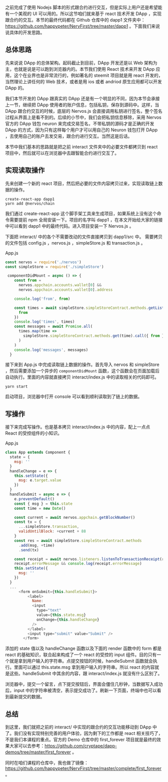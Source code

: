 之前完成了使用 Nodejs 脚本的形式跟合约进行交互，但是实际上用户还是希望能有一个美观的 UI 可以用的。所以这节咱们就来基于 react 技术开发 DApp ，实现跟合约的交互。本节的最终代码都在 Github 仓库中的 dapp1 文件夹中：https://github.com/happypeter/NervFirst/tree/master/dapp1 。下面我们来说说具体的开发思路。


## 总体思路

先来说说 DApp 的总体架构。起码截止到目前，DApp 开发还是以 Web 架构为主，也就是说是可以跑到浏览器内的。本节我们使用 React 技术来开发 DApp 应用，这个在业界也是非常流行的，例如著名的 steemit 项目就是用 react 开发的，当然理论上讲任何的 Web 技术，或者是用 ios 或者 andriod 原生应用都可以开发 DApp 的。

我们本节开发的 DApp 跟真实的 DApp 还是有一个明显的不同，因为本节会承接上一节，继续把 DApp 使用者的账户信息，包括私钥，保存到源码中。这样，当 DApp 跟合约交互的时候，底层的 Nervos.js 会直接调用私钥进行签名，整个签名过程从界面上是看不到的。后续的小节中，我们会把私钥信息移除，采用 Nervos 官方的 DApp 钱包 neuron 来完成交易签名，不带私钥的源码才是正确的开发 DApp 的方式，因为只有这样每个用户才可以用自己的 Neuron 钱包打开 DApp ，去使用自己的账户去发交易，跟合约进行交互。当然这是后话。

本节中我们基本的思路就是把之前 interact 文件夹中的必要文件都拷贝到 react 项目中，然后就可以在浏览器中去跟智能合约进行交互了。

## 实现读取操作

先来创建一个新的 react 项目，然后把必要的文件内容拷贝过来，实现读取链上数据的操作。

```
create-react-app dapp1
yarn add @nervos/chain
```


我们通过 create-react-app 这个脚手架工具来生成项目，如果系统上没有这个命令需要提前 npm 全局安装一下。项目的名字叫 dapp1 ，在本文开始给大家的链接中可以看到 dapp1 中的最终代码。进入项目安装一下 Nervos.js 。


下面把 interact/ 中的各个不需要改动的文件直接拷贝到 dapp1/src 中。 需要拷贝的文件包括 config.js ，nervos.js ，simpleStore.js 和 transaction.js 。


App.js


```js
const nervos = require('./nervos')
const simpleStore = require('./simpleStore')

 componentDidMount = async () => {
    const from =
      nervos.appchain.accounts.wallet[0] &&
      nervos.appchain.accounts.wallet[0].address

    console.log('from', from)

    const times = await simpleStore.simpleStoreContract.methods.getList().call({
      from
    })
    console.log('times', times)
    const messages = await Promise.all(
      times.map(time =>
        simpleStore.simpleStoreContract.methods.get(time).call({ from })
      )
    )
    console.log('messages', messages)
  }
```

接下来到 App.js 中完成读取链上数据的操作。首先导入 nervos 和 simpleStore ，然后需要添加一个异步的 `componentDidMount` 函数，这个函数会在页面加载后自动执行。里面的内容就直接拷贝 interact/index.js 中的读取相关的代码即可。

```
yarn start
```

启动项目，浏览器中打开 console 可以看到顺利读取到了链上的数据。

## 写操作

接下来完成写操作。也是基本拷贝 interact/index.js 中的内容，配上一点点 React 的受控组件的小知识。


App.js

```js
class App extends Component {
  state = {
    msg: ''
  }
  handleChange = e => {
    this.setState({
      msg: e.target.value
    })
  }
  handleSubmit = async e => {
    e.preventDefault()
    const { msg } = this.state
    const time = new Date()

    const current = await nervos.appchain.getBlockNumber()
    const tx = {
      ...simpleStore.transaction,
      validUntilBlock: +current + 88
    }
    const res = await simpleStore.simpleStoreContract.methods
      .add(msg, +time)
      .send(tx)

    const receipt = await nervos.listeners.listenToTransactionReceipt(res.hash)
    receipt.errorMessage && console.log(receipt.errorMessage)
    this.setState({
      msg: ''
    })
  }
  ...
      <form onSubmit={this.handleSubmit}>
          <label>
            Name:
            <input
              type="text"
              value={this.state.msg}
              onChange={this.handleChange}
            />
          </label>
          <input type="submit" value="Submit" />
        </form>

```

添加的 state 值以及 handleChange 函数以及下面的 render 函数中的 form 都是 react 的基础知识，联合起来构成了一个 react 的受控的 input 组件。目的只有一个就是拿到用户输入的字符串。点提交按钮的时候，handleSubmit 函数就会执行。里面可以通过 this.state.msg 拿到用户输入的字符串。所以 react 的内容就是这些。handleSubmit 中其余的内容，跟 interact/index.js 就没有什么区别了。


浏览器中，提交一个留言，点下提交按钮后，界面会僵住几秒钟，当数据写入成功后，input 中的字符串被清空，表示提交成功了。刷新一下页面，终端中也可以看到最新提交的数据。

## 总结

到这里，我们就把之前的 interact/ 中实现的跟合约的交互功能移动到 DApp 中了。我们没有实现特别完善的用户体验，因为剩下的工作都是 react 相关技巧了，不是我们本课程的重点。官方的 Demo 仓库中的 first_forever 项目就是最终的效果大家可以去参考：https://github.com/cryptape/dapp-demos/tree/master/first_forever 。

同时在咱们课程的仓库中，我也做了镜像：https://github.com/happypeter/NervFirst/tree/master/complete/first_forever 。

